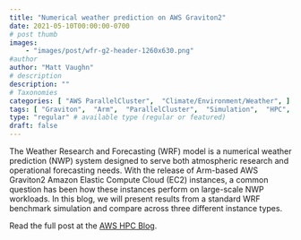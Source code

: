 ```yaml
---
title: "Numerical weather prediction on AWS Graviton2"
date: 2021-05-10T00:00:00-0700
# post thumb
images:
    - "images/post/wfr-g2-header-1260x630.png"
#author
author: "Matt Vaughn"
# description
description: ""
# Taxonomies
categories: [ "AWS ParallelCluster",  "Climate/Environment/Weather", ]
tags: [ "Graviton",  "Arm",  "ParallelCluster",  "Simulation",  "HPC",  "Modeling",  "Best Practices",  "Climate/Environment/Weather",  "FSx for Lustre",  "hpcblog", ]
type: "regular" # available type (regular or featured)
draft: false
---
```


The Weather Research and Forecasting (WRF) model is a numerical weather prediction (NWP) system designed to serve both atmospheric research and operational forecasting needs. With the release of Arm-based AWS Graviton2 Amazon Elastic Compute Cloud (EC2) instances, a common question has been how these instances perform on large-scale NWP workloads. In this blog, we will present results from a standard WRF benchmark simulation and compare across three different instance types.

Read the full post at the [AWS HPC Blog](https://aws.amazon.com/blogs/hpc/numerical-weather-prediction-on-aws-graviton2/).
